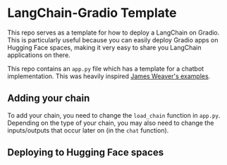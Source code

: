 # LangChain-Gradio Template

This repo serves as a template for how to deploy a LangChain on Gradio.
This is particularly useful because you can easily deploy Gradio apps on Hugging Face spaces, 
making it very easy to share you LangChain applications on there.

This repo contains an `app.py` file which has a template for a chatbot implementation.
This was heavily inspired [James Weaver's examples](https://huggingface.co/JavaFXpert).

## Adding your chain
To add your chain, you need to change the `load_chain` function in `app.py`.
Depending on the type of your chain, you may also need to change the inputs/outputs that occur later on (in the `chat` function).

## Deploying to Hugging Face spaces
